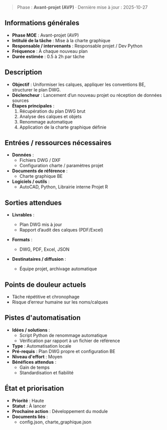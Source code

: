 > Phase : **Avant-projet (AVP)** · Dernière mise à jour : 2025-10-27

## Informations générales

- **Phase MOE** : Avant-projet (AVP)
- **Intitulé de la tâche** : Mise à la charte graphique
- **Responsable / intervenants** : Responsable projet / Dev Python
- **Fréquence** : À chaque nouveau plan
- **Durée estimée** : 0.5 à 2h par tâche

## Description

- **Objectif** : Uniformiser les calques, appliquer les conventions BE, structurer le plan DWG.
- **Déclencheur** : Lancement d’un nouveau projet ou réception de données sources
- **Étapes principales** :
  1. Récupération du plan DWG brut
  1. Analyse des calques et objets
  1. Renommage automatique
  1. Application de la charte graphique définie


## Entrées / ressources nécessaires

- **Données** :
  - Fichiers DWG / DXF
  - Configuration charte / paramètres projet
- **Documents de référence** :
  - Charte graphique BE
- **Logiciels / outils** :
  - AutoCAD, Python, Librairie interne Projet R

## Sorties attendues

- **Livrables** :
  - Plan DWG mis à jour
  - Rapport d’audit des calques (PDF/Excel)

- **Formats** :
  - DWG, PDF, Excel, JSON
- **Destinataires / diffusion** :
  - Équipe projet, archivage automatique

## Points de douleur actuels

- Tâche répétitive et chronophage
- Risque d’erreur humaine sur les noms/calques

## Pistes d'automatisation

- **Idées / solutions** :
  - Script Python de renommage automatique
  - Vérification par rapport à un fichier de référence
- **Type** : Automatisation locale
- **Pré-requis** : Plan DWG propre et configuration BE
- **Niveau d'effort** : Moyen
- **Bénéfices attendus** :
  - Gain de temps
  - Standardisation et fiabilité

## État et priorisation

- **Priorité** : Haute
- **Statut** : À lancer
- **Prochaine action** : Développement du module
- **Documents liés** :
  - config.json, charte_graphique.json
